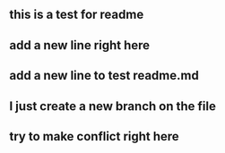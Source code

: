 ## this is a test for readme
## add a new line right here

## add a new line to test readme.md
## I just create a new branch on the file
## try to make conflict right here